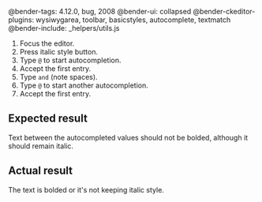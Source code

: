 @bender-tags: 4.12.0, bug, 2008
@bender-ui: collapsed
@bender-ckeditor-plugins: wysiwygarea, toolbar, basicstyles, autocomplete, textmatch
@bender-include: _helpers/utils.js

1. Focus the editor.
1. Press italic style button.
1. Type `@` to start autocompletion.
1. Accept the first entry.
1. Type ` and ` (note spaces).
1. Type `@` to start another autocompletion.
1. Accept the first entry.

## Expected result

Text between the autocompleted values should not be bolded, although it should remain italic.

## Actual result

The text is bolded or it's not keeping italic style.

